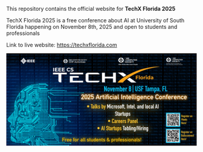 This repository contains the official website for **TechX Florida 2025**

TechX Florida 2025 is a free conference about AI at University of South Florida happening on November 8th, 2025 and open to students and professionals

Link to live website: https://techxflorida.com

![Flyer_TechX (1560x760).jpeg](TechX_Website/src/Flyer_TechX%20%281560x760%29.jpeg)